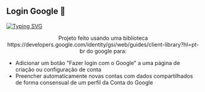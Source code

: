 ## Login Google 🔄
 

[![Typing SVG](https://readme-typing-svg.herokuapp.com?font=Fira+Code&duration=4500&pause=500&color=7B68EE&size=30&center=true&vCenter=true&width=1000&lines=Tela+de+login;com+Gloogle+API)](https://git.io/typing-svg)

<div align="center"> 
<p>Projeto feito usando uma biblioteca https://developers.google.com/identity/gsi/web/guides/client-library?hl=pt-br do google para:</p>
</div>
<ul>
<li>Adicionar um botão "Fazer login com o Google" a uma página de criação ou configuração de conta</li>
<li>Preencher automaticamente novas contas com dados compartilhados de forma consensual de um perfil da Conta do Google</li>
</ul>
 



